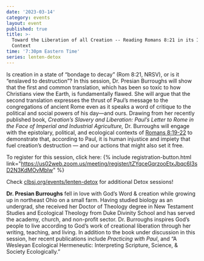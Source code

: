 ```yaml
---
date: '2023-03-14'
category: events
layout: event
published: true
title: >-
  Toward the Liberation of all Creation -- Reading Romans 8:21 in its Imperial
  Context
time: '7:30pm Eastern Time'
series: lenten-detox
---
```

Is creation in a state of “bondage to decay” (Rom 8:21, NRSV), or is it “enslaved to destruction”? In this session, Dr. Presian Burroughs will show that the first and common translation, which has been so toxic to how Christians view the Earth, is fundamentally flawed. She will argue that the second translation expresses the thrust of Paul’s message to the congregations of ancient Rome even as it speaks a word of critique to the political and social powers of his day—and ours. Drawing from her recently published book, _Creation’s Slavery and Liberation: Paul’s Letter to Rome in the Face of Imperial and Industrial Agriculture,_ Dr. Burroughs will engage with the epistolary, political, and ecological contexts of [Romans 8:19-22](https://bible.oremus.org/?ql=543409855) to demonstrate that, according to Paul, it is human injustice and impiety that fuel creation’s destruction — and our actions that might also set it free. 

To register for this session, click here: {% include registration-button.html link="https://us02web.zoom.us/meeting/register/tZYqceGqrzooEtxJbqc6I3sD2N3KdMOvMblw" %}

Check [clbsj.org/events/lenten-detox](https://clbsj.org/events/lenten-detox/) for additional Detox sessions!

**Dr. Presian Burroughs** fell in love with God’s Word & creation while growing up in northeast Ohio on a small farm. Having studied biology as an undergrad, she received her Doctor of Theology degree in New Testament Studies and Ecological Theology from Duke Divinity School and has served the academy, church, and non-profit sector. Dr. Burroughs inspires God’s people to live according to God’s work of creational liberation through her writing, teaching, and living. In addition to the book under discussion in this session, her recent publications include _Practicing with Paul_, and “A Wesleyan Ecological Hermeneutic: Interpreting Scripture, Science, & Society Ecologically.”
